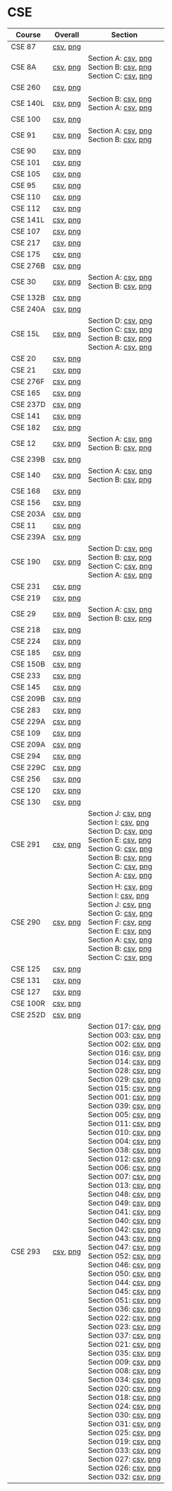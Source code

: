 # CSE

| Course | Overall | Section |
| ------ | ------- | ------- |
| CSE 87 | [csv](https://github.com/UCSD-Historical-Enrollment-Data//Users/ryanbatubara/Desktop/2024Spring/blob/main/overall/CSE%2087.csv), [png](https://raw.githubusercontent.com/UCSD-Historical-Enrollment-Data//Users/ryanbatubara/Desktop/2024Spring/main/plot_overall/CSE%2087.png) |  |
| CSE 8A | [csv](https://github.com/UCSD-Historical-Enrollment-Data//Users/ryanbatubara/Desktop/2024Spring/blob/main/overall/CSE%208A.csv), [png](https://raw.githubusercontent.com/UCSD-Historical-Enrollment-Data//Users/ryanbatubara/Desktop/2024Spring/main/plot_overall/CSE%208A.png) | Section A: [csv](https://github.com/UCSD-Historical-Enrollment-Data//Users/ryanbatubara/Desktop/2024Spring/blob/main/section/CSE%208A_A.csv), [png](https://raw.githubusercontent.com/UCSD-Historical-Enrollment-Data//Users/ryanbatubara/Desktop/2024Spring/main/plot_section/CSE%208A_A.png)<br>Section B: [csv](https://github.com/UCSD-Historical-Enrollment-Data//Users/ryanbatubara/Desktop/2024Spring/blob/main/section/CSE%208A_B.csv), [png](https://raw.githubusercontent.com/UCSD-Historical-Enrollment-Data//Users/ryanbatubara/Desktop/2024Spring/main/plot_section/CSE%208A_B.png)<br>Section C: [csv](https://github.com/UCSD-Historical-Enrollment-Data//Users/ryanbatubara/Desktop/2024Spring/blob/main/section/CSE%208A_C.csv), [png](https://raw.githubusercontent.com/UCSD-Historical-Enrollment-Data//Users/ryanbatubara/Desktop/2024Spring/main/plot_section/CSE%208A_C.png) |
| CSE 260 | [csv](https://github.com/UCSD-Historical-Enrollment-Data//Users/ryanbatubara/Desktop/2024Spring/blob/main/overall/CSE%20260.csv), [png](https://raw.githubusercontent.com/UCSD-Historical-Enrollment-Data//Users/ryanbatubara/Desktop/2024Spring/main/plot_overall/CSE%20260.png) |  |
| CSE 140L | [csv](https://github.com/UCSD-Historical-Enrollment-Data//Users/ryanbatubara/Desktop/2024Spring/blob/main/overall/CSE%20140L.csv), [png](https://raw.githubusercontent.com/UCSD-Historical-Enrollment-Data//Users/ryanbatubara/Desktop/2024Spring/main/plot_overall/CSE%20140L.png) | Section B: [csv](https://github.com/UCSD-Historical-Enrollment-Data//Users/ryanbatubara/Desktop/2024Spring/blob/main/section/CSE%20140L_B.csv), [png](https://raw.githubusercontent.com/UCSD-Historical-Enrollment-Data//Users/ryanbatubara/Desktop/2024Spring/main/plot_section/CSE%20140L_B.png)<br>Section A: [csv](https://github.com/UCSD-Historical-Enrollment-Data//Users/ryanbatubara/Desktop/2024Spring/blob/main/section/CSE%20140L_A.csv), [png](https://raw.githubusercontent.com/UCSD-Historical-Enrollment-Data//Users/ryanbatubara/Desktop/2024Spring/main/plot_section/CSE%20140L_A.png) |
| CSE 100 | [csv](https://github.com/UCSD-Historical-Enrollment-Data//Users/ryanbatubara/Desktop/2024Spring/blob/main/overall/CSE%20100.csv), [png](https://raw.githubusercontent.com/UCSD-Historical-Enrollment-Data//Users/ryanbatubara/Desktop/2024Spring/main/plot_overall/CSE%20100.png) |  |
| CSE 91 | [csv](https://github.com/UCSD-Historical-Enrollment-Data//Users/ryanbatubara/Desktop/2024Spring/blob/main/overall/CSE%2091.csv), [png](https://raw.githubusercontent.com/UCSD-Historical-Enrollment-Data//Users/ryanbatubara/Desktop/2024Spring/main/plot_overall/CSE%2091.png) | Section A: [csv](https://github.com/UCSD-Historical-Enrollment-Data//Users/ryanbatubara/Desktop/2024Spring/blob/main/section/CSE%2091_A.csv), [png](https://raw.githubusercontent.com/UCSD-Historical-Enrollment-Data//Users/ryanbatubara/Desktop/2024Spring/main/plot_section/CSE%2091_A.png)<br>Section B: [csv](https://github.com/UCSD-Historical-Enrollment-Data//Users/ryanbatubara/Desktop/2024Spring/blob/main/section/CSE%2091_B.csv), [png](https://raw.githubusercontent.com/UCSD-Historical-Enrollment-Data//Users/ryanbatubara/Desktop/2024Spring/main/plot_section/CSE%2091_B.png) |
| CSE 90 | [csv](https://github.com/UCSD-Historical-Enrollment-Data//Users/ryanbatubara/Desktop/2024Spring/blob/main/overall/CSE%2090.csv), [png](https://raw.githubusercontent.com/UCSD-Historical-Enrollment-Data//Users/ryanbatubara/Desktop/2024Spring/main/plot_overall/CSE%2090.png) |  |
| CSE 101 | [csv](https://github.com/UCSD-Historical-Enrollment-Data//Users/ryanbatubara/Desktop/2024Spring/blob/main/overall/CSE%20101.csv), [png](https://raw.githubusercontent.com/UCSD-Historical-Enrollment-Data//Users/ryanbatubara/Desktop/2024Spring/main/plot_overall/CSE%20101.png) |  |
| CSE 105 | [csv](https://github.com/UCSD-Historical-Enrollment-Data//Users/ryanbatubara/Desktop/2024Spring/blob/main/overall/CSE%20105.csv), [png](https://raw.githubusercontent.com/UCSD-Historical-Enrollment-Data//Users/ryanbatubara/Desktop/2024Spring/main/plot_overall/CSE%20105.png) |  |
| CSE 95 | [csv](https://github.com/UCSD-Historical-Enrollment-Data//Users/ryanbatubara/Desktop/2024Spring/blob/main/overall/CSE%2095.csv), [png](https://raw.githubusercontent.com/UCSD-Historical-Enrollment-Data//Users/ryanbatubara/Desktop/2024Spring/main/plot_overall/CSE%2095.png) |  |
| CSE 110 | [csv](https://github.com/UCSD-Historical-Enrollment-Data//Users/ryanbatubara/Desktop/2024Spring/blob/main/overall/CSE%20110.csv), [png](https://raw.githubusercontent.com/UCSD-Historical-Enrollment-Data//Users/ryanbatubara/Desktop/2024Spring/main/plot_overall/CSE%20110.png) |  |
| CSE 112 | [csv](https://github.com/UCSD-Historical-Enrollment-Data//Users/ryanbatubara/Desktop/2024Spring/blob/main/overall/CSE%20112.csv), [png](https://raw.githubusercontent.com/UCSD-Historical-Enrollment-Data//Users/ryanbatubara/Desktop/2024Spring/main/plot_overall/CSE%20112.png) |  |
| CSE 141L | [csv](https://github.com/UCSD-Historical-Enrollment-Data//Users/ryanbatubara/Desktop/2024Spring/blob/main/overall/CSE%20141L.csv), [png](https://raw.githubusercontent.com/UCSD-Historical-Enrollment-Data//Users/ryanbatubara/Desktop/2024Spring/main/plot_overall/CSE%20141L.png) |  |
| CSE 107 | [csv](https://github.com/UCSD-Historical-Enrollment-Data//Users/ryanbatubara/Desktop/2024Spring/blob/main/overall/CSE%20107.csv), [png](https://raw.githubusercontent.com/UCSD-Historical-Enrollment-Data//Users/ryanbatubara/Desktop/2024Spring/main/plot_overall/CSE%20107.png) |  |
| CSE 217 | [csv](https://github.com/UCSD-Historical-Enrollment-Data//Users/ryanbatubara/Desktop/2024Spring/blob/main/overall/CSE%20217.csv), [png](https://raw.githubusercontent.com/UCSD-Historical-Enrollment-Data//Users/ryanbatubara/Desktop/2024Spring/main/plot_overall/CSE%20217.png) |  |
| CSE 175 | [csv](https://github.com/UCSD-Historical-Enrollment-Data//Users/ryanbatubara/Desktop/2024Spring/blob/main/overall/CSE%20175.csv), [png](https://raw.githubusercontent.com/UCSD-Historical-Enrollment-Data//Users/ryanbatubara/Desktop/2024Spring/main/plot_overall/CSE%20175.png) |  |
| CSE 276B | [csv](https://github.com/UCSD-Historical-Enrollment-Data//Users/ryanbatubara/Desktop/2024Spring/blob/main/overall/CSE%20276B.csv), [png](https://raw.githubusercontent.com/UCSD-Historical-Enrollment-Data//Users/ryanbatubara/Desktop/2024Spring/main/plot_overall/CSE%20276B.png) |  |
| CSE 30 | [csv](https://github.com/UCSD-Historical-Enrollment-Data//Users/ryanbatubara/Desktop/2024Spring/blob/main/overall/CSE%2030.csv), [png](https://raw.githubusercontent.com/UCSD-Historical-Enrollment-Data//Users/ryanbatubara/Desktop/2024Spring/main/plot_overall/CSE%2030.png) | Section A: [csv](https://github.com/UCSD-Historical-Enrollment-Data//Users/ryanbatubara/Desktop/2024Spring/blob/main/section/CSE%2030_A.csv), [png](https://raw.githubusercontent.com/UCSD-Historical-Enrollment-Data//Users/ryanbatubara/Desktop/2024Spring/main/plot_section/CSE%2030_A.png)<br>Section B: [csv](https://github.com/UCSD-Historical-Enrollment-Data//Users/ryanbatubara/Desktop/2024Spring/blob/main/section/CSE%2030_B.csv), [png](https://raw.githubusercontent.com/UCSD-Historical-Enrollment-Data//Users/ryanbatubara/Desktop/2024Spring/main/plot_section/CSE%2030_B.png) |
| CSE 132B | [csv](https://github.com/UCSD-Historical-Enrollment-Data//Users/ryanbatubara/Desktop/2024Spring/blob/main/overall/CSE%20132B.csv), [png](https://raw.githubusercontent.com/UCSD-Historical-Enrollment-Data//Users/ryanbatubara/Desktop/2024Spring/main/plot_overall/CSE%20132B.png) |  |
| CSE 240A | [csv](https://github.com/UCSD-Historical-Enrollment-Data//Users/ryanbatubara/Desktop/2024Spring/blob/main/overall/CSE%20240A.csv), [png](https://raw.githubusercontent.com/UCSD-Historical-Enrollment-Data//Users/ryanbatubara/Desktop/2024Spring/main/plot_overall/CSE%20240A.png) |  |
| CSE 15L | [csv](https://github.com/UCSD-Historical-Enrollment-Data//Users/ryanbatubara/Desktop/2024Spring/blob/main/overall/CSE%2015L.csv), [png](https://raw.githubusercontent.com/UCSD-Historical-Enrollment-Data//Users/ryanbatubara/Desktop/2024Spring/main/plot_overall/CSE%2015L.png) | Section D: [csv](https://github.com/UCSD-Historical-Enrollment-Data//Users/ryanbatubara/Desktop/2024Spring/blob/main/section/CSE%2015L_D.csv), [png](https://raw.githubusercontent.com/UCSD-Historical-Enrollment-Data//Users/ryanbatubara/Desktop/2024Spring/main/plot_section/CSE%2015L_D.png)<br>Section C: [csv](https://github.com/UCSD-Historical-Enrollment-Data//Users/ryanbatubara/Desktop/2024Spring/blob/main/section/CSE%2015L_C.csv), [png](https://raw.githubusercontent.com/UCSD-Historical-Enrollment-Data//Users/ryanbatubara/Desktop/2024Spring/main/plot_section/CSE%2015L_C.png)<br>Section B: [csv](https://github.com/UCSD-Historical-Enrollment-Data//Users/ryanbatubara/Desktop/2024Spring/blob/main/section/CSE%2015L_B.csv), [png](https://raw.githubusercontent.com/UCSD-Historical-Enrollment-Data//Users/ryanbatubara/Desktop/2024Spring/main/plot_section/CSE%2015L_B.png)<br>Section A: [csv](https://github.com/UCSD-Historical-Enrollment-Data//Users/ryanbatubara/Desktop/2024Spring/blob/main/section/CSE%2015L_A.csv), [png](https://raw.githubusercontent.com/UCSD-Historical-Enrollment-Data//Users/ryanbatubara/Desktop/2024Spring/main/plot_section/CSE%2015L_A.png) |
| CSE 20 | [csv](https://github.com/UCSD-Historical-Enrollment-Data//Users/ryanbatubara/Desktop/2024Spring/blob/main/overall/CSE%2020.csv), [png](https://raw.githubusercontent.com/UCSD-Historical-Enrollment-Data//Users/ryanbatubara/Desktop/2024Spring/main/plot_overall/CSE%2020.png) |  |
| CSE 21 | [csv](https://github.com/UCSD-Historical-Enrollment-Data//Users/ryanbatubara/Desktop/2024Spring/blob/main/overall/CSE%2021.csv), [png](https://raw.githubusercontent.com/UCSD-Historical-Enrollment-Data//Users/ryanbatubara/Desktop/2024Spring/main/plot_overall/CSE%2021.png) |  |
| CSE 276F | [csv](https://github.com/UCSD-Historical-Enrollment-Data//Users/ryanbatubara/Desktop/2024Spring/blob/main/overall/CSE%20276F.csv), [png](https://raw.githubusercontent.com/UCSD-Historical-Enrollment-Data//Users/ryanbatubara/Desktop/2024Spring/main/plot_overall/CSE%20276F.png) |  |
| CSE 165 | [csv](https://github.com/UCSD-Historical-Enrollment-Data//Users/ryanbatubara/Desktop/2024Spring/blob/main/overall/CSE%20165.csv), [png](https://raw.githubusercontent.com/UCSD-Historical-Enrollment-Data//Users/ryanbatubara/Desktop/2024Spring/main/plot_overall/CSE%20165.png) |  |
| CSE 237D | [csv](https://github.com/UCSD-Historical-Enrollment-Data//Users/ryanbatubara/Desktop/2024Spring/blob/main/overall/CSE%20237D.csv), [png](https://raw.githubusercontent.com/UCSD-Historical-Enrollment-Data//Users/ryanbatubara/Desktop/2024Spring/main/plot_overall/CSE%20237D.png) |  |
| CSE 141 | [csv](https://github.com/UCSD-Historical-Enrollment-Data//Users/ryanbatubara/Desktop/2024Spring/blob/main/overall/CSE%20141.csv), [png](https://raw.githubusercontent.com/UCSD-Historical-Enrollment-Data//Users/ryanbatubara/Desktop/2024Spring/main/plot_overall/CSE%20141.png) |  |
| CSE 182 | [csv](https://github.com/UCSD-Historical-Enrollment-Data//Users/ryanbatubara/Desktop/2024Spring/blob/main/overall/CSE%20182.csv), [png](https://raw.githubusercontent.com/UCSD-Historical-Enrollment-Data//Users/ryanbatubara/Desktop/2024Spring/main/plot_overall/CSE%20182.png) |  |
| CSE 12 | [csv](https://github.com/UCSD-Historical-Enrollment-Data//Users/ryanbatubara/Desktop/2024Spring/blob/main/overall/CSE%2012.csv), [png](https://raw.githubusercontent.com/UCSD-Historical-Enrollment-Data//Users/ryanbatubara/Desktop/2024Spring/main/plot_overall/CSE%2012.png) | Section A: [csv](https://github.com/UCSD-Historical-Enrollment-Data//Users/ryanbatubara/Desktop/2024Spring/blob/main/section/CSE%2012_A.csv), [png](https://raw.githubusercontent.com/UCSD-Historical-Enrollment-Data//Users/ryanbatubara/Desktop/2024Spring/main/plot_section/CSE%2012_A.png)<br>Section B: [csv](https://github.com/UCSD-Historical-Enrollment-Data//Users/ryanbatubara/Desktop/2024Spring/blob/main/section/CSE%2012_B.csv), [png](https://raw.githubusercontent.com/UCSD-Historical-Enrollment-Data//Users/ryanbatubara/Desktop/2024Spring/main/plot_section/CSE%2012_B.png) |
| CSE 239B | [csv](https://github.com/UCSD-Historical-Enrollment-Data//Users/ryanbatubara/Desktop/2024Spring/blob/main/overall/CSE%20239B.csv), [png](https://raw.githubusercontent.com/UCSD-Historical-Enrollment-Data//Users/ryanbatubara/Desktop/2024Spring/main/plot_overall/CSE%20239B.png) |  |
| CSE 140 | [csv](https://github.com/UCSD-Historical-Enrollment-Data//Users/ryanbatubara/Desktop/2024Spring/blob/main/overall/CSE%20140.csv), [png](https://raw.githubusercontent.com/UCSD-Historical-Enrollment-Data//Users/ryanbatubara/Desktop/2024Spring/main/plot_overall/CSE%20140.png) | Section A: [csv](https://github.com/UCSD-Historical-Enrollment-Data//Users/ryanbatubara/Desktop/2024Spring/blob/main/section/CSE%20140_A.csv), [png](https://raw.githubusercontent.com/UCSD-Historical-Enrollment-Data//Users/ryanbatubara/Desktop/2024Spring/main/plot_section/CSE%20140_A.png)<br>Section B: [csv](https://github.com/UCSD-Historical-Enrollment-Data//Users/ryanbatubara/Desktop/2024Spring/blob/main/section/CSE%20140_B.csv), [png](https://raw.githubusercontent.com/UCSD-Historical-Enrollment-Data//Users/ryanbatubara/Desktop/2024Spring/main/plot_section/CSE%20140_B.png) |
| CSE 168 | [csv](https://github.com/UCSD-Historical-Enrollment-Data//Users/ryanbatubara/Desktop/2024Spring/blob/main/overall/CSE%20168.csv), [png](https://raw.githubusercontent.com/UCSD-Historical-Enrollment-Data//Users/ryanbatubara/Desktop/2024Spring/main/plot_overall/CSE%20168.png) |  |
| CSE 156 | [csv](https://github.com/UCSD-Historical-Enrollment-Data//Users/ryanbatubara/Desktop/2024Spring/blob/main/overall/CSE%20156.csv), [png](https://raw.githubusercontent.com/UCSD-Historical-Enrollment-Data//Users/ryanbatubara/Desktop/2024Spring/main/plot_overall/CSE%20156.png) |  |
| CSE 203A | [csv](https://github.com/UCSD-Historical-Enrollment-Data//Users/ryanbatubara/Desktop/2024Spring/blob/main/overall/CSE%20203A.csv), [png](https://raw.githubusercontent.com/UCSD-Historical-Enrollment-Data//Users/ryanbatubara/Desktop/2024Spring/main/plot_overall/CSE%20203A.png) |  |
| CSE 11 | [csv](https://github.com/UCSD-Historical-Enrollment-Data//Users/ryanbatubara/Desktop/2024Spring/blob/main/overall/CSE%2011.csv), [png](https://raw.githubusercontent.com/UCSD-Historical-Enrollment-Data//Users/ryanbatubara/Desktop/2024Spring/main/plot_overall/CSE%2011.png) |  |
| CSE 239A | [csv](https://github.com/UCSD-Historical-Enrollment-Data//Users/ryanbatubara/Desktop/2024Spring/blob/main/overall/CSE%20239A.csv), [png](https://raw.githubusercontent.com/UCSD-Historical-Enrollment-Data//Users/ryanbatubara/Desktop/2024Spring/main/plot_overall/CSE%20239A.png) |  |
| CSE 190 | [csv](https://github.com/UCSD-Historical-Enrollment-Data//Users/ryanbatubara/Desktop/2024Spring/blob/main/overall/CSE%20190.csv), [png](https://raw.githubusercontent.com/UCSD-Historical-Enrollment-Data//Users/ryanbatubara/Desktop/2024Spring/main/plot_overall/CSE%20190.png) | Section D: [csv](https://github.com/UCSD-Historical-Enrollment-Data//Users/ryanbatubara/Desktop/2024Spring/blob/main/section/CSE%20190_D.csv), [png](https://raw.githubusercontent.com/UCSD-Historical-Enrollment-Data//Users/ryanbatubara/Desktop/2024Spring/main/plot_section/CSE%20190_D.png)<br>Section B: [csv](https://github.com/UCSD-Historical-Enrollment-Data//Users/ryanbatubara/Desktop/2024Spring/blob/main/section/CSE%20190_B.csv), [png](https://raw.githubusercontent.com/UCSD-Historical-Enrollment-Data//Users/ryanbatubara/Desktop/2024Spring/main/plot_section/CSE%20190_B.png)<br>Section C: [csv](https://github.com/UCSD-Historical-Enrollment-Data//Users/ryanbatubara/Desktop/2024Spring/blob/main/section/CSE%20190_C.csv), [png](https://raw.githubusercontent.com/UCSD-Historical-Enrollment-Data//Users/ryanbatubara/Desktop/2024Spring/main/plot_section/CSE%20190_C.png)<br>Section A: [csv](https://github.com/UCSD-Historical-Enrollment-Data//Users/ryanbatubara/Desktop/2024Spring/blob/main/section/CSE%20190_A.csv), [png](https://raw.githubusercontent.com/UCSD-Historical-Enrollment-Data//Users/ryanbatubara/Desktop/2024Spring/main/plot_section/CSE%20190_A.png) |
| CSE 231 | [csv](https://github.com/UCSD-Historical-Enrollment-Data//Users/ryanbatubara/Desktop/2024Spring/blob/main/overall/CSE%20231.csv), [png](https://raw.githubusercontent.com/UCSD-Historical-Enrollment-Data//Users/ryanbatubara/Desktop/2024Spring/main/plot_overall/CSE%20231.png) |  |
| CSE 219 | [csv](https://github.com/UCSD-Historical-Enrollment-Data//Users/ryanbatubara/Desktop/2024Spring/blob/main/overall/CSE%20219.csv), [png](https://raw.githubusercontent.com/UCSD-Historical-Enrollment-Data//Users/ryanbatubara/Desktop/2024Spring/main/plot_overall/CSE%20219.png) |  |
| CSE 29 | [csv](https://github.com/UCSD-Historical-Enrollment-Data//Users/ryanbatubara/Desktop/2024Spring/blob/main/overall/CSE%2029.csv), [png](https://raw.githubusercontent.com/UCSD-Historical-Enrollment-Data//Users/ryanbatubara/Desktop/2024Spring/main/plot_overall/CSE%2029.png) | Section A: [csv](https://github.com/UCSD-Historical-Enrollment-Data//Users/ryanbatubara/Desktop/2024Spring/blob/main/section/CSE%2029_A.csv), [png](https://raw.githubusercontent.com/UCSD-Historical-Enrollment-Data//Users/ryanbatubara/Desktop/2024Spring/main/plot_section/CSE%2029_A.png)<br>Section B: [csv](https://github.com/UCSD-Historical-Enrollment-Data//Users/ryanbatubara/Desktop/2024Spring/blob/main/section/CSE%2029_B.csv), [png](https://raw.githubusercontent.com/UCSD-Historical-Enrollment-Data//Users/ryanbatubara/Desktop/2024Spring/main/plot_section/CSE%2029_B.png) |
| CSE 218 | [csv](https://github.com/UCSD-Historical-Enrollment-Data//Users/ryanbatubara/Desktop/2024Spring/blob/main/overall/CSE%20218.csv), [png](https://raw.githubusercontent.com/UCSD-Historical-Enrollment-Data//Users/ryanbatubara/Desktop/2024Spring/main/plot_overall/CSE%20218.png) |  |
| CSE 224 | [csv](https://github.com/UCSD-Historical-Enrollment-Data//Users/ryanbatubara/Desktop/2024Spring/blob/main/overall/CSE%20224.csv), [png](https://raw.githubusercontent.com/UCSD-Historical-Enrollment-Data//Users/ryanbatubara/Desktop/2024Spring/main/plot_overall/CSE%20224.png) |  |
| CSE 185 | [csv](https://github.com/UCSD-Historical-Enrollment-Data//Users/ryanbatubara/Desktop/2024Spring/blob/main/overall/CSE%20185.csv), [png](https://raw.githubusercontent.com/UCSD-Historical-Enrollment-Data//Users/ryanbatubara/Desktop/2024Spring/main/plot_overall/CSE%20185.png) |  |
| CSE 150B | [csv](https://github.com/UCSD-Historical-Enrollment-Data//Users/ryanbatubara/Desktop/2024Spring/blob/main/overall/CSE%20150B.csv), [png](https://raw.githubusercontent.com/UCSD-Historical-Enrollment-Data//Users/ryanbatubara/Desktop/2024Spring/main/plot_overall/CSE%20150B.png) |  |
| CSE 233 | [csv](https://github.com/UCSD-Historical-Enrollment-Data//Users/ryanbatubara/Desktop/2024Spring/blob/main/overall/CSE%20233.csv), [png](https://raw.githubusercontent.com/UCSD-Historical-Enrollment-Data//Users/ryanbatubara/Desktop/2024Spring/main/plot_overall/CSE%20233.png) |  |
| CSE 145 | [csv](https://github.com/UCSD-Historical-Enrollment-Data//Users/ryanbatubara/Desktop/2024Spring/blob/main/overall/CSE%20145.csv), [png](https://raw.githubusercontent.com/UCSD-Historical-Enrollment-Data//Users/ryanbatubara/Desktop/2024Spring/main/plot_overall/CSE%20145.png) |  |
| CSE 209B | [csv](https://github.com/UCSD-Historical-Enrollment-Data//Users/ryanbatubara/Desktop/2024Spring/blob/main/overall/CSE%20209B.csv), [png](https://raw.githubusercontent.com/UCSD-Historical-Enrollment-Data//Users/ryanbatubara/Desktop/2024Spring/main/plot_overall/CSE%20209B.png) |  |
| CSE 283 | [csv](https://github.com/UCSD-Historical-Enrollment-Data//Users/ryanbatubara/Desktop/2024Spring/blob/main/overall/CSE%20283.csv), [png](https://raw.githubusercontent.com/UCSD-Historical-Enrollment-Data//Users/ryanbatubara/Desktop/2024Spring/main/plot_overall/CSE%20283.png) |  |
| CSE 229A | [csv](https://github.com/UCSD-Historical-Enrollment-Data//Users/ryanbatubara/Desktop/2024Spring/blob/main/overall/CSE%20229A.csv), [png](https://raw.githubusercontent.com/UCSD-Historical-Enrollment-Data//Users/ryanbatubara/Desktop/2024Spring/main/plot_overall/CSE%20229A.png) |  |
| CSE 109 | [csv](https://github.com/UCSD-Historical-Enrollment-Data//Users/ryanbatubara/Desktop/2024Spring/blob/main/overall/CSE%20109.csv), [png](https://raw.githubusercontent.com/UCSD-Historical-Enrollment-Data//Users/ryanbatubara/Desktop/2024Spring/main/plot_overall/CSE%20109.png) |  |
| CSE 209A | [csv](https://github.com/UCSD-Historical-Enrollment-Data//Users/ryanbatubara/Desktop/2024Spring/blob/main/overall/CSE%20209A.csv), [png](https://raw.githubusercontent.com/UCSD-Historical-Enrollment-Data//Users/ryanbatubara/Desktop/2024Spring/main/plot_overall/CSE%20209A.png) |  |
| CSE 294 | [csv](https://github.com/UCSD-Historical-Enrollment-Data//Users/ryanbatubara/Desktop/2024Spring/blob/main/overall/CSE%20294.csv), [png](https://raw.githubusercontent.com/UCSD-Historical-Enrollment-Data//Users/ryanbatubara/Desktop/2024Spring/main/plot_overall/CSE%20294.png) |  |
| CSE 229C | [csv](https://github.com/UCSD-Historical-Enrollment-Data//Users/ryanbatubara/Desktop/2024Spring/blob/main/overall/CSE%20229C.csv), [png](https://raw.githubusercontent.com/UCSD-Historical-Enrollment-Data//Users/ryanbatubara/Desktop/2024Spring/main/plot_overall/CSE%20229C.png) |  |
| CSE 256 | [csv](https://github.com/UCSD-Historical-Enrollment-Data//Users/ryanbatubara/Desktop/2024Spring/blob/main/overall/CSE%20256.csv), [png](https://raw.githubusercontent.com/UCSD-Historical-Enrollment-Data//Users/ryanbatubara/Desktop/2024Spring/main/plot_overall/CSE%20256.png) |  |
| CSE 120 | [csv](https://github.com/UCSD-Historical-Enrollment-Data//Users/ryanbatubara/Desktop/2024Spring/blob/main/overall/CSE%20120.csv), [png](https://raw.githubusercontent.com/UCSD-Historical-Enrollment-Data//Users/ryanbatubara/Desktop/2024Spring/main/plot_overall/CSE%20120.png) |  |
| CSE 130 | [csv](https://github.com/UCSD-Historical-Enrollment-Data//Users/ryanbatubara/Desktop/2024Spring/blob/main/overall/CSE%20130.csv), [png](https://raw.githubusercontent.com/UCSD-Historical-Enrollment-Data//Users/ryanbatubara/Desktop/2024Spring/main/plot_overall/CSE%20130.png) |  |
| CSE 291 | [csv](https://github.com/UCSD-Historical-Enrollment-Data//Users/ryanbatubara/Desktop/2024Spring/blob/main/overall/CSE%20291.csv), [png](https://raw.githubusercontent.com/UCSD-Historical-Enrollment-Data//Users/ryanbatubara/Desktop/2024Spring/main/plot_overall/CSE%20291.png) | Section J: [csv](https://github.com/UCSD-Historical-Enrollment-Data//Users/ryanbatubara/Desktop/2024Spring/blob/main/section/CSE%20291_J.csv), [png](https://raw.githubusercontent.com/UCSD-Historical-Enrollment-Data//Users/ryanbatubara/Desktop/2024Spring/main/plot_section/CSE%20291_J.png)<br>Section I: [csv](https://github.com/UCSD-Historical-Enrollment-Data//Users/ryanbatubara/Desktop/2024Spring/blob/main/section/CSE%20291_I.csv), [png](https://raw.githubusercontent.com/UCSD-Historical-Enrollment-Data//Users/ryanbatubara/Desktop/2024Spring/main/plot_section/CSE%20291_I.png)<br>Section D: [csv](https://github.com/UCSD-Historical-Enrollment-Data//Users/ryanbatubara/Desktop/2024Spring/blob/main/section/CSE%20291_D.csv), [png](https://raw.githubusercontent.com/UCSD-Historical-Enrollment-Data//Users/ryanbatubara/Desktop/2024Spring/main/plot_section/CSE%20291_D.png)<br>Section E: [csv](https://github.com/UCSD-Historical-Enrollment-Data//Users/ryanbatubara/Desktop/2024Spring/blob/main/section/CSE%20291_E.csv), [png](https://raw.githubusercontent.com/UCSD-Historical-Enrollment-Data//Users/ryanbatubara/Desktop/2024Spring/main/plot_section/CSE%20291_E.png)<br>Section G: [csv](https://github.com/UCSD-Historical-Enrollment-Data//Users/ryanbatubara/Desktop/2024Spring/blob/main/section/CSE%20291_G.csv), [png](https://raw.githubusercontent.com/UCSD-Historical-Enrollment-Data//Users/ryanbatubara/Desktop/2024Spring/main/plot_section/CSE%20291_G.png)<br>Section B: [csv](https://github.com/UCSD-Historical-Enrollment-Data//Users/ryanbatubara/Desktop/2024Spring/blob/main/section/CSE%20291_B.csv), [png](https://raw.githubusercontent.com/UCSD-Historical-Enrollment-Data//Users/ryanbatubara/Desktop/2024Spring/main/plot_section/CSE%20291_B.png)<br>Section C: [csv](https://github.com/UCSD-Historical-Enrollment-Data//Users/ryanbatubara/Desktop/2024Spring/blob/main/section/CSE%20291_C.csv), [png](https://raw.githubusercontent.com/UCSD-Historical-Enrollment-Data//Users/ryanbatubara/Desktop/2024Spring/main/plot_section/CSE%20291_C.png)<br>Section A: [csv](https://github.com/UCSD-Historical-Enrollment-Data//Users/ryanbatubara/Desktop/2024Spring/blob/main/section/CSE%20291_A.csv), [png](https://raw.githubusercontent.com/UCSD-Historical-Enrollment-Data//Users/ryanbatubara/Desktop/2024Spring/main/plot_section/CSE%20291_A.png) |
| CSE 290 | [csv](https://github.com/UCSD-Historical-Enrollment-Data//Users/ryanbatubara/Desktop/2024Spring/blob/main/overall/CSE%20290.csv), [png](https://raw.githubusercontent.com/UCSD-Historical-Enrollment-Data//Users/ryanbatubara/Desktop/2024Spring/main/plot_overall/CSE%20290.png) | Section H: [csv](https://github.com/UCSD-Historical-Enrollment-Data//Users/ryanbatubara/Desktop/2024Spring/blob/main/section/CSE%20290_H.csv), [png](https://raw.githubusercontent.com/UCSD-Historical-Enrollment-Data//Users/ryanbatubara/Desktop/2024Spring/main/plot_section/CSE%20290_H.png)<br>Section I: [csv](https://github.com/UCSD-Historical-Enrollment-Data//Users/ryanbatubara/Desktop/2024Spring/blob/main/section/CSE%20290_I.csv), [png](https://raw.githubusercontent.com/UCSD-Historical-Enrollment-Data//Users/ryanbatubara/Desktop/2024Spring/main/plot_section/CSE%20290_I.png)<br>Section J: [csv](https://github.com/UCSD-Historical-Enrollment-Data//Users/ryanbatubara/Desktop/2024Spring/blob/main/section/CSE%20290_J.csv), [png](https://raw.githubusercontent.com/UCSD-Historical-Enrollment-Data//Users/ryanbatubara/Desktop/2024Spring/main/plot_section/CSE%20290_J.png)<br>Section G: [csv](https://github.com/UCSD-Historical-Enrollment-Data//Users/ryanbatubara/Desktop/2024Spring/blob/main/section/CSE%20290_G.csv), [png](https://raw.githubusercontent.com/UCSD-Historical-Enrollment-Data//Users/ryanbatubara/Desktop/2024Spring/main/plot_section/CSE%20290_G.png)<br>Section F: [csv](https://github.com/UCSD-Historical-Enrollment-Data//Users/ryanbatubara/Desktop/2024Spring/blob/main/section/CSE%20290_F.csv), [png](https://raw.githubusercontent.com/UCSD-Historical-Enrollment-Data//Users/ryanbatubara/Desktop/2024Spring/main/plot_section/CSE%20290_F.png)<br>Section E: [csv](https://github.com/UCSD-Historical-Enrollment-Data//Users/ryanbatubara/Desktop/2024Spring/blob/main/section/CSE%20290_E.csv), [png](https://raw.githubusercontent.com/UCSD-Historical-Enrollment-Data//Users/ryanbatubara/Desktop/2024Spring/main/plot_section/CSE%20290_E.png)<br>Section A: [csv](https://github.com/UCSD-Historical-Enrollment-Data//Users/ryanbatubara/Desktop/2024Spring/blob/main/section/CSE%20290_A.csv), [png](https://raw.githubusercontent.com/UCSD-Historical-Enrollment-Data//Users/ryanbatubara/Desktop/2024Spring/main/plot_section/CSE%20290_A.png)<br>Section B: [csv](https://github.com/UCSD-Historical-Enrollment-Data//Users/ryanbatubara/Desktop/2024Spring/blob/main/section/CSE%20290_B.csv), [png](https://raw.githubusercontent.com/UCSD-Historical-Enrollment-Data//Users/ryanbatubara/Desktop/2024Spring/main/plot_section/CSE%20290_B.png)<br>Section C: [csv](https://github.com/UCSD-Historical-Enrollment-Data//Users/ryanbatubara/Desktop/2024Spring/blob/main/section/CSE%20290_C.csv), [png](https://raw.githubusercontent.com/UCSD-Historical-Enrollment-Data//Users/ryanbatubara/Desktop/2024Spring/main/plot_section/CSE%20290_C.png) |
| CSE 125 | [csv](https://github.com/UCSD-Historical-Enrollment-Data//Users/ryanbatubara/Desktop/2024Spring/blob/main/overall/CSE%20125.csv), [png](https://raw.githubusercontent.com/UCSD-Historical-Enrollment-Data//Users/ryanbatubara/Desktop/2024Spring/main/plot_overall/CSE%20125.png) |  |
| CSE 131 | [csv](https://github.com/UCSD-Historical-Enrollment-Data//Users/ryanbatubara/Desktop/2024Spring/blob/main/overall/CSE%20131.csv), [png](https://raw.githubusercontent.com/UCSD-Historical-Enrollment-Data//Users/ryanbatubara/Desktop/2024Spring/main/plot_overall/CSE%20131.png) |  |
| CSE 127 | [csv](https://github.com/UCSD-Historical-Enrollment-Data//Users/ryanbatubara/Desktop/2024Spring/blob/main/overall/CSE%20127.csv), [png](https://raw.githubusercontent.com/UCSD-Historical-Enrollment-Data//Users/ryanbatubara/Desktop/2024Spring/main/plot_overall/CSE%20127.png) |  |
| CSE 100R | [csv](https://github.com/UCSD-Historical-Enrollment-Data//Users/ryanbatubara/Desktop/2024Spring/blob/main/overall/CSE%20100R.csv), [png](https://raw.githubusercontent.com/UCSD-Historical-Enrollment-Data//Users/ryanbatubara/Desktop/2024Spring/main/plot_overall/CSE%20100R.png) |  |
| CSE 252D | [csv](https://github.com/UCSD-Historical-Enrollment-Data//Users/ryanbatubara/Desktop/2024Spring/blob/main/overall/CSE%20252D.csv), [png](https://raw.githubusercontent.com/UCSD-Historical-Enrollment-Data//Users/ryanbatubara/Desktop/2024Spring/main/plot_overall/CSE%20252D.png) |  |
| CSE 293 | [csv](https://github.com/UCSD-Historical-Enrollment-Data//Users/ryanbatubara/Desktop/2024Spring/blob/main/overall/CSE%20293.csv), [png](https://raw.githubusercontent.com/UCSD-Historical-Enrollment-Data//Users/ryanbatubara/Desktop/2024Spring/main/plot_overall/CSE%20293.png) | Section 017: [csv](https://github.com/UCSD-Historical-Enrollment-Data//Users/ryanbatubara/Desktop/2024Spring/blob/main/section/CSE%20293_017.csv), [png](https://raw.githubusercontent.com/UCSD-Historical-Enrollment-Data//Users/ryanbatubara/Desktop/2024Spring/main/plot_section/CSE%20293_017.png)<br>Section 003: [csv](https://github.com/UCSD-Historical-Enrollment-Data//Users/ryanbatubara/Desktop/2024Spring/blob/main/section/CSE%20293_003.csv), [png](https://raw.githubusercontent.com/UCSD-Historical-Enrollment-Data//Users/ryanbatubara/Desktop/2024Spring/main/plot_section/CSE%20293_003.png)<br>Section 002: [csv](https://github.com/UCSD-Historical-Enrollment-Data//Users/ryanbatubara/Desktop/2024Spring/blob/main/section/CSE%20293_002.csv), [png](https://raw.githubusercontent.com/UCSD-Historical-Enrollment-Data//Users/ryanbatubara/Desktop/2024Spring/main/plot_section/CSE%20293_002.png)<br>Section 016: [csv](https://github.com/UCSD-Historical-Enrollment-Data//Users/ryanbatubara/Desktop/2024Spring/blob/main/section/CSE%20293_016.csv), [png](https://raw.githubusercontent.com/UCSD-Historical-Enrollment-Data//Users/ryanbatubara/Desktop/2024Spring/main/plot_section/CSE%20293_016.png)<br>Section 014: [csv](https://github.com/UCSD-Historical-Enrollment-Data//Users/ryanbatubara/Desktop/2024Spring/blob/main/section/CSE%20293_014.csv), [png](https://raw.githubusercontent.com/UCSD-Historical-Enrollment-Data//Users/ryanbatubara/Desktop/2024Spring/main/plot_section/CSE%20293_014.png)<br>Section 028: [csv](https://github.com/UCSD-Historical-Enrollment-Data//Users/ryanbatubara/Desktop/2024Spring/blob/main/section/CSE%20293_028.csv), [png](https://raw.githubusercontent.com/UCSD-Historical-Enrollment-Data//Users/ryanbatubara/Desktop/2024Spring/main/plot_section/CSE%20293_028.png)<br>Section 029: [csv](https://github.com/UCSD-Historical-Enrollment-Data//Users/ryanbatubara/Desktop/2024Spring/blob/main/section/CSE%20293_029.csv), [png](https://raw.githubusercontent.com/UCSD-Historical-Enrollment-Data//Users/ryanbatubara/Desktop/2024Spring/main/plot_section/CSE%20293_029.png)<br>Section 015: [csv](https://github.com/UCSD-Historical-Enrollment-Data//Users/ryanbatubara/Desktop/2024Spring/blob/main/section/CSE%20293_015.csv), [png](https://raw.githubusercontent.com/UCSD-Historical-Enrollment-Data//Users/ryanbatubara/Desktop/2024Spring/main/plot_section/CSE%20293_015.png)<br>Section 001: [csv](https://github.com/UCSD-Historical-Enrollment-Data//Users/ryanbatubara/Desktop/2024Spring/blob/main/section/CSE%20293_001.csv), [png](https://raw.githubusercontent.com/UCSD-Historical-Enrollment-Data//Users/ryanbatubara/Desktop/2024Spring/main/plot_section/CSE%20293_001.png)<br>Section 039: [csv](https://github.com/UCSD-Historical-Enrollment-Data//Users/ryanbatubara/Desktop/2024Spring/blob/main/section/CSE%20293_039.csv), [png](https://raw.githubusercontent.com/UCSD-Historical-Enrollment-Data//Users/ryanbatubara/Desktop/2024Spring/main/plot_section/CSE%20293_039.png)<br>Section 005: [csv](https://github.com/UCSD-Historical-Enrollment-Data//Users/ryanbatubara/Desktop/2024Spring/blob/main/section/CSE%20293_005.csv), [png](https://raw.githubusercontent.com/UCSD-Historical-Enrollment-Data//Users/ryanbatubara/Desktop/2024Spring/main/plot_section/CSE%20293_005.png)<br>Section 011: [csv](https://github.com/UCSD-Historical-Enrollment-Data//Users/ryanbatubara/Desktop/2024Spring/blob/main/section/CSE%20293_011.csv), [png](https://raw.githubusercontent.com/UCSD-Historical-Enrollment-Data//Users/ryanbatubara/Desktop/2024Spring/main/plot_section/CSE%20293_011.png)<br>Section 010: [csv](https://github.com/UCSD-Historical-Enrollment-Data//Users/ryanbatubara/Desktop/2024Spring/blob/main/section/CSE%20293_010.csv), [png](https://raw.githubusercontent.com/UCSD-Historical-Enrollment-Data//Users/ryanbatubara/Desktop/2024Spring/main/plot_section/CSE%20293_010.png)<br>Section 004: [csv](https://github.com/UCSD-Historical-Enrollment-Data//Users/ryanbatubara/Desktop/2024Spring/blob/main/section/CSE%20293_004.csv), [png](https://raw.githubusercontent.com/UCSD-Historical-Enrollment-Data//Users/ryanbatubara/Desktop/2024Spring/main/plot_section/CSE%20293_004.png)<br>Section 038: [csv](https://github.com/UCSD-Historical-Enrollment-Data//Users/ryanbatubara/Desktop/2024Spring/blob/main/section/CSE%20293_038.csv), [png](https://raw.githubusercontent.com/UCSD-Historical-Enrollment-Data//Users/ryanbatubara/Desktop/2024Spring/main/plot_section/CSE%20293_038.png)<br>Section 012: [csv](https://github.com/UCSD-Historical-Enrollment-Data//Users/ryanbatubara/Desktop/2024Spring/blob/main/section/CSE%20293_012.csv), [png](https://raw.githubusercontent.com/UCSD-Historical-Enrollment-Data//Users/ryanbatubara/Desktop/2024Spring/main/plot_section/CSE%20293_012.png)<br>Section 006: [csv](https://github.com/UCSD-Historical-Enrollment-Data//Users/ryanbatubara/Desktop/2024Spring/blob/main/section/CSE%20293_006.csv), [png](https://raw.githubusercontent.com/UCSD-Historical-Enrollment-Data//Users/ryanbatubara/Desktop/2024Spring/main/plot_section/CSE%20293_006.png)<br>Section 007: [csv](https://github.com/UCSD-Historical-Enrollment-Data//Users/ryanbatubara/Desktop/2024Spring/blob/main/section/CSE%20293_007.csv), [png](https://raw.githubusercontent.com/UCSD-Historical-Enrollment-Data//Users/ryanbatubara/Desktop/2024Spring/main/plot_section/CSE%20293_007.png)<br>Section 013: [csv](https://github.com/UCSD-Historical-Enrollment-Data//Users/ryanbatubara/Desktop/2024Spring/blob/main/section/CSE%20293_013.csv), [png](https://raw.githubusercontent.com/UCSD-Historical-Enrollment-Data//Users/ryanbatubara/Desktop/2024Spring/main/plot_section/CSE%20293_013.png)<br>Section 048: [csv](https://github.com/UCSD-Historical-Enrollment-Data//Users/ryanbatubara/Desktop/2024Spring/blob/main/section/CSE%20293_048.csv), [png](https://raw.githubusercontent.com/UCSD-Historical-Enrollment-Data//Users/ryanbatubara/Desktop/2024Spring/main/plot_section/CSE%20293_048.png)<br>Section 049: [csv](https://github.com/UCSD-Historical-Enrollment-Data//Users/ryanbatubara/Desktop/2024Spring/blob/main/section/CSE%20293_049.csv), [png](https://raw.githubusercontent.com/UCSD-Historical-Enrollment-Data//Users/ryanbatubara/Desktop/2024Spring/main/plot_section/CSE%20293_049.png)<br>Section 041: [csv](https://github.com/UCSD-Historical-Enrollment-Data//Users/ryanbatubara/Desktop/2024Spring/blob/main/section/CSE%20293_041.csv), [png](https://raw.githubusercontent.com/UCSD-Historical-Enrollment-Data//Users/ryanbatubara/Desktop/2024Spring/main/plot_section/CSE%20293_041.png)<br>Section 040: [csv](https://github.com/UCSD-Historical-Enrollment-Data//Users/ryanbatubara/Desktop/2024Spring/blob/main/section/CSE%20293_040.csv), [png](https://raw.githubusercontent.com/UCSD-Historical-Enrollment-Data//Users/ryanbatubara/Desktop/2024Spring/main/plot_section/CSE%20293_040.png)<br>Section 042: [csv](https://github.com/UCSD-Historical-Enrollment-Data//Users/ryanbatubara/Desktop/2024Spring/blob/main/section/CSE%20293_042.csv), [png](https://raw.githubusercontent.com/UCSD-Historical-Enrollment-Data//Users/ryanbatubara/Desktop/2024Spring/main/plot_section/CSE%20293_042.png)<br>Section 043: [csv](https://github.com/UCSD-Historical-Enrollment-Data//Users/ryanbatubara/Desktop/2024Spring/blob/main/section/CSE%20293_043.csv), [png](https://raw.githubusercontent.com/UCSD-Historical-Enrollment-Data//Users/ryanbatubara/Desktop/2024Spring/main/plot_section/CSE%20293_043.png)<br>Section 047: [csv](https://github.com/UCSD-Historical-Enrollment-Data//Users/ryanbatubara/Desktop/2024Spring/blob/main/section/CSE%20293_047.csv), [png](https://raw.githubusercontent.com/UCSD-Historical-Enrollment-Data//Users/ryanbatubara/Desktop/2024Spring/main/plot_section/CSE%20293_047.png)<br>Section 052: [csv](https://github.com/UCSD-Historical-Enrollment-Data//Users/ryanbatubara/Desktop/2024Spring/blob/main/section/CSE%20293_052.csv), [png](https://raw.githubusercontent.com/UCSD-Historical-Enrollment-Data//Users/ryanbatubara/Desktop/2024Spring/main/plot_section/CSE%20293_052.png)<br>Section 046: [csv](https://github.com/UCSD-Historical-Enrollment-Data//Users/ryanbatubara/Desktop/2024Spring/blob/main/section/CSE%20293_046.csv), [png](https://raw.githubusercontent.com/UCSD-Historical-Enrollment-Data//Users/ryanbatubara/Desktop/2024Spring/main/plot_section/CSE%20293_046.png)<br>Section 050: [csv](https://github.com/UCSD-Historical-Enrollment-Data//Users/ryanbatubara/Desktop/2024Spring/blob/main/section/CSE%20293_050.csv), [png](https://raw.githubusercontent.com/UCSD-Historical-Enrollment-Data//Users/ryanbatubara/Desktop/2024Spring/main/plot_section/CSE%20293_050.png)<br>Section 044: [csv](https://github.com/UCSD-Historical-Enrollment-Data//Users/ryanbatubara/Desktop/2024Spring/blob/main/section/CSE%20293_044.csv), [png](https://raw.githubusercontent.com/UCSD-Historical-Enrollment-Data//Users/ryanbatubara/Desktop/2024Spring/main/plot_section/CSE%20293_044.png)<br>Section 045: [csv](https://github.com/UCSD-Historical-Enrollment-Data//Users/ryanbatubara/Desktop/2024Spring/blob/main/section/CSE%20293_045.csv), [png](https://raw.githubusercontent.com/UCSD-Historical-Enrollment-Data//Users/ryanbatubara/Desktop/2024Spring/main/plot_section/CSE%20293_045.png)<br>Section 051: [csv](https://github.com/UCSD-Historical-Enrollment-Data//Users/ryanbatubara/Desktop/2024Spring/blob/main/section/CSE%20293_051.csv), [png](https://raw.githubusercontent.com/UCSD-Historical-Enrollment-Data//Users/ryanbatubara/Desktop/2024Spring/main/plot_section/CSE%20293_051.png)<br>Section 036: [csv](https://github.com/UCSD-Historical-Enrollment-Data//Users/ryanbatubara/Desktop/2024Spring/blob/main/section/CSE%20293_036.csv), [png](https://raw.githubusercontent.com/UCSD-Historical-Enrollment-Data//Users/ryanbatubara/Desktop/2024Spring/main/plot_section/CSE%20293_036.png)<br>Section 022: [csv](https://github.com/UCSD-Historical-Enrollment-Data//Users/ryanbatubara/Desktop/2024Spring/blob/main/section/CSE%20293_022.csv), [png](https://raw.githubusercontent.com/UCSD-Historical-Enrollment-Data//Users/ryanbatubara/Desktop/2024Spring/main/plot_section/CSE%20293_022.png)<br>Section 023: [csv](https://github.com/UCSD-Historical-Enrollment-Data//Users/ryanbatubara/Desktop/2024Spring/blob/main/section/CSE%20293_023.csv), [png](https://raw.githubusercontent.com/UCSD-Historical-Enrollment-Data//Users/ryanbatubara/Desktop/2024Spring/main/plot_section/CSE%20293_023.png)<br>Section 037: [csv](https://github.com/UCSD-Historical-Enrollment-Data//Users/ryanbatubara/Desktop/2024Spring/blob/main/section/CSE%20293_037.csv), [png](https://raw.githubusercontent.com/UCSD-Historical-Enrollment-Data//Users/ryanbatubara/Desktop/2024Spring/main/plot_section/CSE%20293_037.png)<br>Section 021: [csv](https://github.com/UCSD-Historical-Enrollment-Data//Users/ryanbatubara/Desktop/2024Spring/blob/main/section/CSE%20293_021.csv), [png](https://raw.githubusercontent.com/UCSD-Historical-Enrollment-Data//Users/ryanbatubara/Desktop/2024Spring/main/plot_section/CSE%20293_021.png)<br>Section 035: [csv](https://github.com/UCSD-Historical-Enrollment-Data//Users/ryanbatubara/Desktop/2024Spring/blob/main/section/CSE%20293_035.csv), [png](https://raw.githubusercontent.com/UCSD-Historical-Enrollment-Data//Users/ryanbatubara/Desktop/2024Spring/main/plot_section/CSE%20293_035.png)<br>Section 009: [csv](https://github.com/UCSD-Historical-Enrollment-Data//Users/ryanbatubara/Desktop/2024Spring/blob/main/section/CSE%20293_009.csv), [png](https://raw.githubusercontent.com/UCSD-Historical-Enrollment-Data//Users/ryanbatubara/Desktop/2024Spring/main/plot_section/CSE%20293_009.png)<br>Section 008: [csv](https://github.com/UCSD-Historical-Enrollment-Data//Users/ryanbatubara/Desktop/2024Spring/blob/main/section/CSE%20293_008.csv), [png](https://raw.githubusercontent.com/UCSD-Historical-Enrollment-Data//Users/ryanbatubara/Desktop/2024Spring/main/plot_section/CSE%20293_008.png)<br>Section 034: [csv](https://github.com/UCSD-Historical-Enrollment-Data//Users/ryanbatubara/Desktop/2024Spring/blob/main/section/CSE%20293_034.csv), [png](https://raw.githubusercontent.com/UCSD-Historical-Enrollment-Data//Users/ryanbatubara/Desktop/2024Spring/main/plot_section/CSE%20293_034.png)<br>Section 020: [csv](https://github.com/UCSD-Historical-Enrollment-Data//Users/ryanbatubara/Desktop/2024Spring/blob/main/section/CSE%20293_020.csv), [png](https://raw.githubusercontent.com/UCSD-Historical-Enrollment-Data//Users/ryanbatubara/Desktop/2024Spring/main/plot_section/CSE%20293_020.png)<br>Section 018: [csv](https://github.com/UCSD-Historical-Enrollment-Data//Users/ryanbatubara/Desktop/2024Spring/blob/main/section/CSE%20293_018.csv), [png](https://raw.githubusercontent.com/UCSD-Historical-Enrollment-Data//Users/ryanbatubara/Desktop/2024Spring/main/plot_section/CSE%20293_018.png)<br>Section 024: [csv](https://github.com/UCSD-Historical-Enrollment-Data//Users/ryanbatubara/Desktop/2024Spring/blob/main/section/CSE%20293_024.csv), [png](https://raw.githubusercontent.com/UCSD-Historical-Enrollment-Data//Users/ryanbatubara/Desktop/2024Spring/main/plot_section/CSE%20293_024.png)<br>Section 030: [csv](https://github.com/UCSD-Historical-Enrollment-Data//Users/ryanbatubara/Desktop/2024Spring/blob/main/section/CSE%20293_030.csv), [png](https://raw.githubusercontent.com/UCSD-Historical-Enrollment-Data//Users/ryanbatubara/Desktop/2024Spring/main/plot_section/CSE%20293_030.png)<br>Section 031: [csv](https://github.com/UCSD-Historical-Enrollment-Data//Users/ryanbatubara/Desktop/2024Spring/blob/main/section/CSE%20293_031.csv), [png](https://raw.githubusercontent.com/UCSD-Historical-Enrollment-Data//Users/ryanbatubara/Desktop/2024Spring/main/plot_section/CSE%20293_031.png)<br>Section 025: [csv](https://github.com/UCSD-Historical-Enrollment-Data//Users/ryanbatubara/Desktop/2024Spring/blob/main/section/CSE%20293_025.csv), [png](https://raw.githubusercontent.com/UCSD-Historical-Enrollment-Data//Users/ryanbatubara/Desktop/2024Spring/main/plot_section/CSE%20293_025.png)<br>Section 019: [csv](https://github.com/UCSD-Historical-Enrollment-Data//Users/ryanbatubara/Desktop/2024Spring/blob/main/section/CSE%20293_019.csv), [png](https://raw.githubusercontent.com/UCSD-Historical-Enrollment-Data//Users/ryanbatubara/Desktop/2024Spring/main/plot_section/CSE%20293_019.png)<br>Section 033: [csv](https://github.com/UCSD-Historical-Enrollment-Data//Users/ryanbatubara/Desktop/2024Spring/blob/main/section/CSE%20293_033.csv), [png](https://raw.githubusercontent.com/UCSD-Historical-Enrollment-Data//Users/ryanbatubara/Desktop/2024Spring/main/plot_section/CSE%20293_033.png)<br>Section 027: [csv](https://github.com/UCSD-Historical-Enrollment-Data//Users/ryanbatubara/Desktop/2024Spring/blob/main/section/CSE%20293_027.csv), [png](https://raw.githubusercontent.com/UCSD-Historical-Enrollment-Data//Users/ryanbatubara/Desktop/2024Spring/main/plot_section/CSE%20293_027.png)<br>Section 026: [csv](https://github.com/UCSD-Historical-Enrollment-Data//Users/ryanbatubara/Desktop/2024Spring/blob/main/section/CSE%20293_026.csv), [png](https://raw.githubusercontent.com/UCSD-Historical-Enrollment-Data//Users/ryanbatubara/Desktop/2024Spring/main/plot_section/CSE%20293_026.png)<br>Section 032: [csv](https://github.com/UCSD-Historical-Enrollment-Data//Users/ryanbatubara/Desktop/2024Spring/blob/main/section/CSE%20293_032.csv), [png](https://raw.githubusercontent.com/UCSD-Historical-Enrollment-Data//Users/ryanbatubara/Desktop/2024Spring/main/plot_section/CSE%20293_032.png) |
